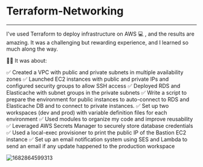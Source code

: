 # Terraform-Networking

-------------------------------------------------------------------------------------------------------------------------------------------------------------------------

I've used Terraform to deploy infrastructure on AWS 💻 , and the results are amazing. It was a challenging but rewarding experience, and I learned so much along the way.

👩‍💻 It was about:

✅ Created a VPC with public and private subnets in multiple availability zones
✅ Launched EC2 instances with public and private IPs and configured security groups to allow SSH access
✅ Deployed RDS and Elasticache with subnet groups in the private subnets
✅ Write a script to prepare the environment for public instances to auto-connect to RDS and Elasticache DB and to connect to private instances.
✅ Set up two workspaces (dev and prod) with variable definition files for each environment
✅ Used modules to organize my code and improve reusability
✅ Leveraged AWS Secrets Manager to securely store database credentials
✅ Used a local-exec provisioner to print the public IP of the Bastion EC2 instance
✅ Set up an email notification system using SES and Lambda to send an email if any update happened to the production workspace


![1682864599313](https://github.com/MahaElomey/Terraform-Networking/assets/47718954/57a9163f-99f3-43cd-94af-074a359a3b6b)
